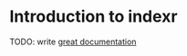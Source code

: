 # Introduction to indexr

TODO: write [great documentation](http://jacobian.org/writing/what-to-write/)
